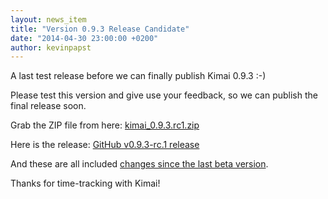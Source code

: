 ```yaml
---
layout: news_item
title: "Version 0.9.3 Release Candidate"
date: "2014-04-30 23:00:00 +0200"
author: kevinpapst
---
```


A last test release before we can finally publish Kimai 0.9.3 :-)

Please test this version and give use your feedback, so we can publish the final release soon.

Grab the ZIP file from here: [kimai_0.9.3.rc1.zip](https://github.com/kimai/kimai/releases/download/v0.9.3-rc.1/kimai_0.9.3.rc1.zip)

Here is the release: [GitHub v0.9.3-rc.1 release](https://github.com/kimai/kimai/releases/tag/v0.9.3-rc.1)

And these are all included [changes since the last beta version](https://github.com/kimai/kimai/issues?milestone=1&state=closed).

Thanks for time-tracking with Kimai!